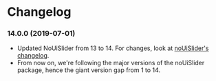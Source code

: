 # Changelog

### 14.0.0 (2019-07-01)
- Updated NoUiSlider from 13 to 14. For changes, look at [noUiSlider's changelog](https://github.com/leongersen/noUiSlider/blob/master/CHANGELOG.MD#1400-2019-06-20).
- From now on, we're following the major versions of the noUiSlider package, hence the giant version gap from 1 to 14.
